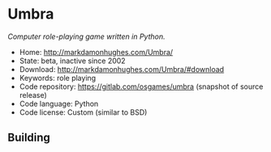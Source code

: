 # Umbra

_Computer role-playing game written in Python._

- Home: http://markdamonhughes.com/Umbra/
- State: beta, inactive since 2002
- Download: http://markdamonhughes.com/Umbra/#download
- Keywords: role playing
- Code repository: https://gitlab.com/osgames/umbra (snapshot of source release)
- Code language: Python
- Code license: Custom (similar to BSD)

## Building

